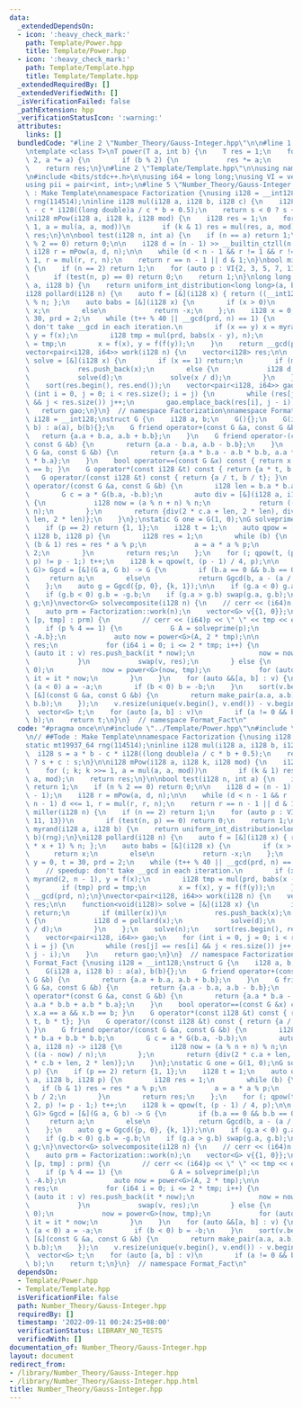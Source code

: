 ```yaml
---
data:
  _extendedDependsOn:
  - icon: ':heavy_check_mark:'
    path: Template/Power.hpp
    title: Template/Power.hpp
  - icon: ':heavy_check_mark:'
    path: Template/Template.hpp
    title: Template/Template.hpp
  _extendedRequiredBy: []
  _extendedVerifiedWith: []
  _isVerificationFailed: false
  _pathExtension: hpp
  _verificationStatusIcon: ':warning:'
  attributes:
    links: []
  bundledCode: "#line 2 \"Number_Theory/Gauss-Integer.hpp\"\n\n#line 1 \"Template/Power.hpp\"\
    \ntemplate <class T>\nT power(T a, int b) {\n    T res = 1;\n    for (; b; b /=\
    \ 2, a *= a) {\n        if (b % 2) {\n            res *= a;\n        }\n    }\n\
    \    return res;\n}\n#line 2 \"Template/Template.hpp\"\n\nusing namespace std;\n\
    \n#include <bits/stdc++.h>\n\nusing i64 = long long;\nusing VI = vector<int>;\n\
    using pii = pair<int, int>;\n#line 5 \"Number_Theory/Gauss-Integer.hpp\"\n// ##Tode\
    \ : Make Template\nnamespace Factorization {\nusing i128 = __int128;\nstatic mt19937_64\
    \ rng(114514);\ninline i128 mul(i128 a, i128 b, i128 c) {\n    i128 s = a * b\
    \ - c * i128((long double)a / c * b + 0.5);\n    return s < 0 ? s + c : s;\n}\n\
    \ni128 mPow(i128 a, i128 k, i128 mod) {\n    i128 res = 1;\n    for (; k; k >>=\
    \ 1, a = mul(a, a, mod))\n        if (k & 1) res = mul(res, a, mod);\n    return\
    \ res;\n}\n\nbool test(i128 n, int a) {\n    if (n == a) return 1;\n    if (n\
    \ % 2 == 0) return 0;\n\n    i128 d = (n - 1) >> __builtin_ctzll(n - 1);\n   \
    \ i128 r = mPow(a, d, n);\n\n    while (d < n - 1 && r != 1 && r != n - 1) d <<=\
    \ 1, r = mul(r, r, n);\n    return r == n - 1 || d & 1;\n}\nbool miller(i128 n)\
    \ {\n    if (n == 2) return 1;\n    for (auto p : VI{2, 3, 5, 7, 11, 13})\n  \
    \      if (test(n, p) == 0) return 0;\n    return 1;\n}\nlong long myrand(i128\
    \ a, i128 b) {\n    return uniform_int_distribution<long long>(a, b)(rng);\n}\n\
    i128 pollard(i128 n) {\n    auto f = [&](i128 x) { return ((__int128)x * x + 1)\
    \ % n; };\n    auto babs = [&](i128 x) {\n        if (x > 0)\n            return\
    \ x;\n        else\n            return -x;\n    };\n    i128 x = 0, y = 0, t =\
    \ 30, prd = 2;\n    while (t++ % 40 || __gcd(prd, n) == 1) {\n        // speedup:\
    \ don't take __gcd in each iteration.\n        if (x == y) x = myrand(2, n - 1),\
    \ y = f(x);\n        i128 tmp = mul(prd, babs(x - y), n);\n        if (tmp) prd\
    \ = tmp;\n        x = f(x), y = f(f(y));\n    }\n    return __gcd(prd, n);\n}\n\
    vector<pair<i128, i64>> work(i128 n) {\n    vector<i128> res;\n\n    function<void(i128)>\
    \ solve = [&](i128 x) {\n        if (x == 1) return;\n        if (miller(x))\n\
    \            res.push_back(x);\n        else {\n            i128 d = pollard(x);\n\
    \            solve(d);\n            solve(x / d);\n        }\n    };\n    solve(n);\n\
    \    sort(res.begin(), res.end());\n    vector<pair<i128, i64>> gao;\n    for\
    \ (int i = 0, j = 0; i < res.size(); i = j) {\n        while (res[j] == res[i]\
    \ && j < res.size()) j++;\n        gao.emplace_back(res[i], j - i);\n    }\n \
    \   return gao;\n}\n}  // namespace Factorization\nnamespace Format_Fact {\nusing\
    \ i128 = __int128;\nstruct G {\n    i128 a, b;\n    G(){};\n    G(i128 a, i128\
    \ b) : a(a), b(b){};\n    G friend operator+(const G &a, const G &b) {\n     \
    \   return {a.a + b.a, a.b + b.b};\n    }\n    G friend operator-(const G &a,\
    \ const G &b) {\n        return {a.a - b.a, a.b - b.b};\n    }\n    G friend operator*(const\
    \ G &a, const G &b) {\n        return {a.a * b.a - a.b * b.b, a.a * b.b + a.b\
    \ * b.a};\n    }\n    bool operator==(const G &x) const { return x.a == a && x.b\
    \ == b; }\n    G operator*(const i128 &t) const { return {a * t, b * t}; }\n \
    \   G operator/(const i128 &t) const { return {a / t, b / t}; }\n    G friend\
    \ operator/(const G &a, const G &b) {\n        i128 len = b.a * b.a + b.b * b.b;\n\
    \        G c = a * G(b.a, -b.b);\n        auto div = [&](i128 a, i128 n) -> i128\
    \ {\n            i128 now = (a % n + n) % n;\n            return ((a - now) /\
    \ n);\n        };\n        return {div(2 * c.a + len, 2 * len), div(2 * c.b +\
    \ len, 2 * len)};\n    }\n};\nstatic G one = G(1, 0);\nG solveprime(i128 p) {\n\
    \    if (p == 2) return {1, 1};\n    i128 t = 1;\n    auto qpow = [&](i128 a,\
    \ i128 b, i128 p) {\n        i128 res = 1;\n        while (b) {\n            if\
    \ (b & 1) res = res * a % p;\n            a = a * a % p;\n            b = b /\
    \ 2;\n        }\n        return res;\n    };\n    for (; qpow(t, (p - 1) / 2,\
    \ p) != p - 1;) t++;\n    i128 k = qpow(t, (p - 1) / 4, p);\n\n    function<G(G,\
    \ G)> Ggcd = [&](G a, G b) -> G {\n        if (b.a == 0 && b.b == 0)\n       \
    \     return a;\n        else\n            return Ggcd(b, a - (a / b) * b);\n\
    \    };\n    auto g = Ggcd({p, 0}, {k, 1});\n\n    if (g.a < 0) g.a = -g.a;\n\
    \    if (g.b < 0) g.b = -g.b;\n    if (g.a > g.b) swap(g.a, g.b);\n    return\
    \ g;\n}\nvector<G> solvecomposite(i128 n) {\n    // cerr << (i64)n << endl;\n\
    \    auto prm = Factorization::work(n);\n    vector<G> v{{1, 0}};\n    for (auto\
    \ [p, tmp] : prm) {\n        // cerr << (i64)p << \" \" << tmp << endl;\n    \
    \    if (p % 4 == 1) {\n            G A = solveprime(p);\n            G B = {A.a,\
    \ -A.b};\n            auto now = power<G>(A, 2 * tmp);\n\n            vector<G>\
    \ res;\n            for (i64 i = 0; i <= 2 * tmp; i++) {\n                for\
    \ (auto it : v) res.push_back(it * now);\n                now = now * B / A;\n\
    \            }\n            swap(v, res);\n        } else {\n            G now(p,\
    \ 0);\n            now = power<G>(now, tmp);\n            for (auto &&it : v)\
    \ it = it * now;\n        }\n    }\n    for (auto &&[a, b] : v) {\n        if\
    \ (a < 0) a = -a;\n        if (b < 0) b = -b;\n    }\n    sort(v.begin(), v.end(),\
    \ [&](const G &a, const G &b) {\n        return make_pair(a.a, a.b) < make_pair(b.a,\
    \ b.b);\n    });\n    v.resize(unique(v.begin(), v.end()) - v.begin());\n\n  \
    \  vector<G> t;\n    for (auto [a, b] : v)\n        if (a != 0 && b != 0) t.emplace_back(a,\
    \ b);\n    return t;\n}\n}  // namespace Format_Fact\n"
  code: "#pragma once\n\n#include \"../Template/Power.hpp\"\n#include \"../Template/Template.hpp\"\
    \n// ##Tode : Make Template\nnamespace Factorization {\nusing i128 = __int128;\n\
    static mt19937_64 rng(114514);\ninline i128 mul(i128 a, i128 b, i128 c) {\n  \
    \  i128 s = a * b - c * i128((long double)a / c * b + 0.5);\n    return s < 0\
    \ ? s + c : s;\n}\n\ni128 mPow(i128 a, i128 k, i128 mod) {\n    i128 res = 1;\n\
    \    for (; k; k >>= 1, a = mul(a, a, mod))\n        if (k & 1) res = mul(res,\
    \ a, mod);\n    return res;\n}\n\nbool test(i128 n, int a) {\n    if (n == a)\
    \ return 1;\n    if (n % 2 == 0) return 0;\n\n    i128 d = (n - 1) >> __builtin_ctzll(n\
    \ - 1);\n    i128 r = mPow(a, d, n);\n\n    while (d < n - 1 && r != 1 && r !=\
    \ n - 1) d <<= 1, r = mul(r, r, n);\n    return r == n - 1 || d & 1;\n}\nbool\
    \ miller(i128 n) {\n    if (n == 2) return 1;\n    for (auto p : VI{2, 3, 5, 7,\
    \ 11, 13})\n        if (test(n, p) == 0) return 0;\n    return 1;\n}\nlong long\
    \ myrand(i128 a, i128 b) {\n    return uniform_int_distribution<long long>(a,\
    \ b)(rng);\n}\ni128 pollard(i128 n) {\n    auto f = [&](i128 x) { return ((__int128)x\
    \ * x + 1) % n; };\n    auto babs = [&](i128 x) {\n        if (x > 0)\n      \
    \      return x;\n        else\n            return -x;\n    };\n    i128 x = 0,\
    \ y = 0, t = 30, prd = 2;\n    while (t++ % 40 || __gcd(prd, n) == 1) {\n    \
    \    // speedup: don't take __gcd in each iteration.\n        if (x == y) x =\
    \ myrand(2, n - 1), y = f(x);\n        i128 tmp = mul(prd, babs(x - y), n);\n\
    \        if (tmp) prd = tmp;\n        x = f(x), y = f(f(y));\n    }\n    return\
    \ __gcd(prd, n);\n}\nvector<pair<i128, i64>> work(i128 n) {\n    vector<i128>\
    \ res;\n\n    function<void(i128)> solve = [&](i128 x) {\n        if (x == 1)\
    \ return;\n        if (miller(x))\n            res.push_back(x);\n        else\
    \ {\n            i128 d = pollard(x);\n            solve(d);\n            solve(x\
    \ / d);\n        }\n    };\n    solve(n);\n    sort(res.begin(), res.end());\n\
    \    vector<pair<i128, i64>> gao;\n    for (int i = 0, j = 0; i < res.size();\
    \ i = j) {\n        while (res[j] == res[i] && j < res.size()) j++;\n        gao.emplace_back(res[i],\
    \ j - i);\n    }\n    return gao;\n}\n}  // namespace Factorization\nnamespace\
    \ Format_Fact {\nusing i128 = __int128;\nstruct G {\n    i128 a, b;\n    G(){};\n\
    \    G(i128 a, i128 b) : a(a), b(b){};\n    G friend operator+(const G &a, const\
    \ G &b) {\n        return {a.a + b.a, a.b + b.b};\n    }\n    G friend operator-(const\
    \ G &a, const G &b) {\n        return {a.a - b.a, a.b - b.b};\n    }\n    G friend\
    \ operator*(const G &a, const G &b) {\n        return {a.a * b.a - a.b * b.b,\
    \ a.a * b.b + a.b * b.a};\n    }\n    bool operator==(const G &x) const { return\
    \ x.a == a && x.b == b; }\n    G operator*(const i128 &t) const { return {a *\
    \ t, b * t}; }\n    G operator/(const i128 &t) const { return {a / t, b / t};\
    \ }\n    G friend operator/(const G &a, const G &b) {\n        i128 len = b.a\
    \ * b.a + b.b * b.b;\n        G c = a * G(b.a, -b.b);\n        auto div = [&](i128\
    \ a, i128 n) -> i128 {\n            i128 now = (a % n + n) % n;\n            return\
    \ ((a - now) / n);\n        };\n        return {div(2 * c.a + len, 2 * len), div(2\
    \ * c.b + len, 2 * len)};\n    }\n};\nstatic G one = G(1, 0);\nG solveprime(i128\
    \ p) {\n    if (p == 2) return {1, 1};\n    i128 t = 1;\n    auto qpow = [&](i128\
    \ a, i128 b, i128 p) {\n        i128 res = 1;\n        while (b) {\n         \
    \   if (b & 1) res = res * a % p;\n            a = a * a % p;\n            b =\
    \ b / 2;\n        }\n        return res;\n    };\n    for (; qpow(t, (p - 1) /\
    \ 2, p) != p - 1;) t++;\n    i128 k = qpow(t, (p - 1) / 4, p);\n\n    function<G(G,\
    \ G)> Ggcd = [&](G a, G b) -> G {\n        if (b.a == 0 && b.b == 0)\n       \
    \     return a;\n        else\n            return Ggcd(b, a - (a / b) * b);\n\
    \    };\n    auto g = Ggcd({p, 0}, {k, 1});\n\n    if (g.a < 0) g.a = -g.a;\n\
    \    if (g.b < 0) g.b = -g.b;\n    if (g.a > g.b) swap(g.a, g.b);\n    return\
    \ g;\n}\nvector<G> solvecomposite(i128 n) {\n    // cerr << (i64)n << endl;\n\
    \    auto prm = Factorization::work(n);\n    vector<G> v{{1, 0}};\n    for (auto\
    \ [p, tmp] : prm) {\n        // cerr << (i64)p << \" \" << tmp << endl;\n    \
    \    if (p % 4 == 1) {\n            G A = solveprime(p);\n            G B = {A.a,\
    \ -A.b};\n            auto now = power<G>(A, 2 * tmp);\n\n            vector<G>\
    \ res;\n            for (i64 i = 0; i <= 2 * tmp; i++) {\n                for\
    \ (auto it : v) res.push_back(it * now);\n                now = now * B / A;\n\
    \            }\n            swap(v, res);\n        } else {\n            G now(p,\
    \ 0);\n            now = power<G>(now, tmp);\n            for (auto &&it : v)\
    \ it = it * now;\n        }\n    }\n    for (auto &&[a, b] : v) {\n        if\
    \ (a < 0) a = -a;\n        if (b < 0) b = -b;\n    }\n    sort(v.begin(), v.end(),\
    \ [&](const G &a, const G &b) {\n        return make_pair(a.a, a.b) < make_pair(b.a,\
    \ b.b);\n    });\n    v.resize(unique(v.begin(), v.end()) - v.begin());\n\n  \
    \  vector<G> t;\n    for (auto [a, b] : v)\n        if (a != 0 && b != 0) t.emplace_back(a,\
    \ b);\n    return t;\n}\n}  // namespace Format_Fact\n"
  dependsOn:
  - Template/Power.hpp
  - Template/Template.hpp
  isVerificationFile: false
  path: Number_Theory/Gauss-Integer.hpp
  requiredBy: []
  timestamp: '2022-09-11 00:24:25+08:00'
  verificationStatus: LIBRARY_NO_TESTS
  verifiedWith: []
documentation_of: Number_Theory/Gauss-Integer.hpp
layout: document
redirect_from:
- /library/Number_Theory/Gauss-Integer.hpp
- /library/Number_Theory/Gauss-Integer.hpp.html
title: Number_Theory/Gauss-Integer.hpp
---
```

